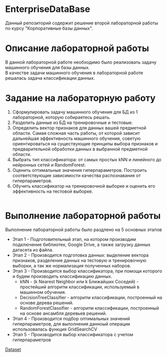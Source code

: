 # EnterpriseDataBase

Данный репозиторий содержит решение второй лабораторной работы по курсу "Корпоративные базы данных".


# Описание лабораторной работы

В данной лабораторной работе необходимо было реализовать задачу машинного обучения для базы данных.<br>В качестве задачи машинного обучения в лабораторной работе решалась задача классификации данных.

# Задание на лабораторную работу

1. Сформулировать задачу машинного обучения для БД из 1 лабораторной, которую собираетесь решать.
2. Разделить данные из БД на тренировочные и тестовые.
3. Определить вектор признаков для данных вашей предметной области. Самая сложная часть работы, от которой зависит дальнейшая эффективность машинного обучения, советую ориентироваться на существующие принципы выбора признаков и предварительной обработки данных в выбранной предметной области.
4. Выбрать тип классификатора: от самых простых kNN и линейного до нейронных сетей и RandomForest.
5. Оценить оптимальные значения гиперпараметров. Построить соответствующие зависимости качества распознавания от гиперпараметров.
6. Обучить классификатор на тренировочной выборке и оценить его эффективность на тестовой выборке.

```python

```
# Выполнение лабораторной работы
Выполнение лабораторной работы было раздлено на 5 основных этапов
* Этап 1 - Подготовительный этап, на котором производим подключение библиотек, Google Drive, а также загрузку данных датасета из файла.
* Этап 2 - Производится подготовка данных: выделение вектора признаков, разделение данных на тестовую и тренировочную выборки, а так же нормализация полученных наборов.
* Этап 3 - Производится выбор классификатора, при помощи которого и будем производить классификацию данных.
    + kNN - (k Nearest Neighbor или k Ближайших Соседей) - простейший алгоритм классификации, используемый в машинном обучения.
    + DecisionTreeClassifier - алгоритм классификации, построенный на основе дерева решений.
    + RandomForestClassifier - алгоритм классификации, построенный на основе ансамбля деревьев решений.
* Этап 4 - Производится подбор оптимальных значений гиперпараметров, для выполнения данноый операции использовалась функция GridSearchCV
* Этап 5 - Производится выбор классификатора с учетом гиперпараметров


[Dataset](https://www.kaggle.com/datasets/pritsheta/diabetes-dataset)
